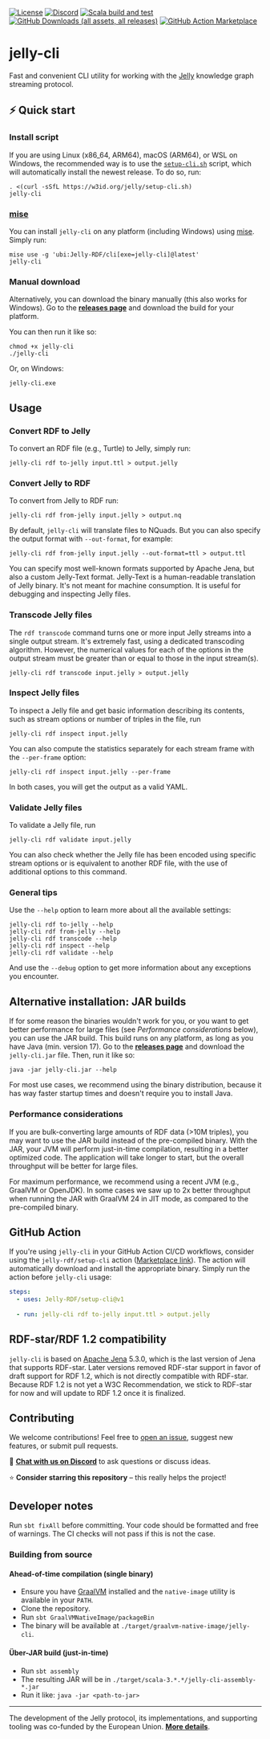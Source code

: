 [![License](https://img.shields.io/badge/License-Apache%202.0-blue.svg)](https://opensource.org/licenses/Apache-2.0) [![Discord](https://img.shields.io/discord/1333391881404420179?label=Discord%20chat)](https://discord.gg/A8sN5XwVa5) [![Scala build and test](https://github.com/Jelly-RDF/cli/actions/workflows/scala.yml/badge.svg)](https://github.com/Jelly-RDF/cli/actions/workflows/scala.yml) [![GitHub Downloads (all assets, all releases)](https://img.shields.io/github/downloads/Jelly-RDF/cli/total)](https://github.com/Jelly-RDF/cli/releases) [![GitHub Action Marketplace](https://img.shields.io/badge/GitHub%20Action-Marketplace-blue)](https://github.com/marketplace/actions/setup-jelly-cli)

# jelly-cli

Fast and convenient CLI utility for working with the [Jelly](https://jelly-rdf.github.io/dev/) knowledge graph streaming protocol.

## ⚡ Quick start

### Install script

If you are using Linux (x86_64, ARM64), macOS (ARM64), or WSL on Windows, the recommended way is to use the [`setup-cli.sh`](https://github.com/Jelly-RDF/cli/blob/main/install.sh) script, which will automatically install the newest release.
To do so, run:

```shell
. <(curl -sSfL https://w3id.org/jelly/setup-cli.sh)
jelly-cli
```

### [mise](https://mise.jdx.dev/getting-started.html)

You can install `jelly-cli` on any platform (including Windows) using [mise](https://mise.jdx.dev/getting-started.html). Simply run:

```shell
mise use -g 'ubi:Jelly-RDF/cli[exe=jelly-cli]@latest'
jelly-cli
```

### Manual download

Alternatively, you can download the binary manually (this also works for Windows). Go to the **[releases page](https://github.com/Jelly-RDF/cli/releases/latest)** and download the build for your platform.

You can then run it like so:

```shell
chmod +x jelly-cli
./jelly-cli
```

Or, on Windows:

```shell
jelly-cli.exe
```

## Usage

### Convert RDF to Jelly

To convert an RDF file (e.g., Turtle) to Jelly, simply run:

```shell
jelly-cli rdf to-jelly input.ttl > output.jelly
```

### Convert Jelly to RDF

To convert from Jelly to RDF run:

```shell
jelly-cli rdf from-jelly input.jelly > output.nq
```

By default, `jelly-cli` will translate files to NQuads. 
But you can also specify the output format with `--out-format`, for example:

```shell
jelly-cli rdf from-jelly input.jelly --out-format=ttl > output.ttl
```

You can specify most well-known formats supported by Apache Jena, but also a custom Jelly-Text format. 
Jelly-Text is a human-readable translation of Jelly binary. It's not meant for machine consumption. It is useful for debugging and inspecting Jelly files.

### Transcode Jelly files

The `rdf transcode` command turns one or more input Jelly streams into a single output stream. It's extremely fast, using a dedicated transcoding algorithm. However, the numerical values for each of the options in the output stream must be greater than or equal to those in the input stream(s).

```shell
jelly-cli rdf transcode input.jelly > output.jelly
```

### Inspect Jelly files

To inspect a Jelly file and get basic information describing its contents, such as stream options or number of triples in the file, run

```shell
jelly-cli rdf inspect input.jelly
```

You can also compute the statistics separately for each stream frame with the `--per-frame` option:

```shell
jelly-cli rdf inspect input.jelly --per-frame
```

In both cases, you will get the output as a valid YAML.

### Validate Jelly files

To validate a Jelly file, run

```shell
jelly-cli rdf validate input.jelly
```

You can also check whether the Jelly file has been encoded using specific stream options or is equivalent to another RDF file, with the use of additional options to this command.

### General tips

Use the `--help` option to learn more about all the available settings:

```shell
jelly-cli rdf to-jelly --help
jelly-cli rdf from-jelly --help
jelly-cli rdf transcode --help
jelly-cli rdf inspect --help
jelly-cli rdf validate --help
```

And use the `--debug` option to get more information about any exceptions you encounter.

## Alternative installation: JAR builds

If for some reason the binaries wouldn't work for you, or you want to get better performance for large files (see *Performance considerations* below), you can use the JAR build. This build runs on any platform, as long as you have Java (min. version 17). Go to the **[releases page](https://github.com/Jelly-RDF/cli/releases/latest)** and download the `jelly-cli.jar` file. Then, run it like so:

```shell
java -jar jelly-cli.jar --help
```

For most use cases, we recommend using the binary distribution, because it has way faster startup times and doesn't require you to install Java.

### Performance considerations

If you are bulk-converting large amounts of RDF data (>10M triples), you may want to use the JAR build instead of the pre-compiled binary. With the JAR, your JVM will perform just-in-time compilation, resulting in a better optimized code. The application will take longer to start, but the overall throughput will be better for large files.

For maximum performance, we recommend using a recent JVM (e.g., GraalVM or OpenJDK). In some cases we saw up to 2x better throughput when running the JAR with GraalVM 24 in JIT mode, as compared to the pre-compiled binary.

## GitHub Action

If you're using `jelly-cli` in your GitHub Action CI/CD workflows, consider using the `jelly-rdf/setup-cli` action ([Marketplace link](https://github.com/marketplace/actions/setup-jelly-cli)). The action will automatically download and install the appropriate binary. Simply run the action before `jelly-cli` usage:

```yaml
steps:
  - uses: Jelly-RDF/setup-cli@v1
    
  - run: jelly-cli rdf to-jelly input.ttl > output.jelly
```

## RDF-star/RDF 1.2 compatibility

`jelly-cli` is based on [Apache Jena](https://jena.apache.org/) 5.3.0, which is the last version of Jena that supports RDF-star. Later versions removed RDF-star support in favor of draft support for RDF 1.2, which is not directly compatible with RDF-star. Because RDF 1.2 is not yet a W3C Recommendation, we stick to RDF-star for now and will update to RDF 1.2 once it is finalized.

## Contributing

We welcome contributions! Feel free to [open an issue](https://github.com/Jelly-RDF/cli/issues/new), suggest new features, or submit pull requests.

💬 [**Chat with us on Discord**](https://discord.gg/A8sN5XwVa5) to ask questions or discuss ideas.

⭐ **Consider starring this repository** – this really helps the project!

## Developer notes

Run `sbt fixAll` before committing. Your code should be formatted and free of warnings.
The CI checks will not pass if this is not the case.

### Building from source

#### Ahead-of-time compilation (single binary)

- Ensure you have [GraalVM](https://www.graalvm.org/) installed and the `native-image` utility is available in your `PATH`.
- Clone the repository.
- Run `sbt GraalVMNativeImage/packageBin`
- The binary will be available at `./target/graalvm-native-image/jelly-cli`.

#### Über-JAR build (just-in-time)

- Run `sbt assembly`
- The resulting JAR will be in `./target/scala-3.*.*/jelly-cli-assembly-*.jar`
- Run it like: `java -jar <path-to-jar>`

----

The development of the Jelly protocol, its implementations, and supporting tooling was co-funded by the European Union. **[More details](https://w3id.org/jelly/dev/licensing/projects)**.
